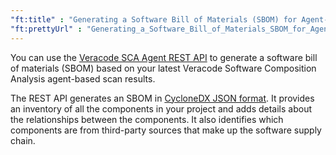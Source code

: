 ```yaml
---
"ft:title" : "Generating a Software Bill of Materials (SBOM) for Agent-Based Projects"
"ft:prettyUrl" : "Generating_a_Software_Bill_of_Materials_SBOM_for_Agent_Based_Scans"
---
```


You can use the [Veracode SCA Agent REST API](https://docs.veracode.com/r/Generate_a_Software_Bill_of_Materials_SBOM_for_Agent_Based_Scans_with_the_REST_API) to generate a software bill of materials (SBOM) based on your latest Veracode Software Composition Analysis agent-based scan results.

The REST API generates an SBOM in [CycloneDX JSON format](https://cyclonedx.org/). It provides an inventory of all the components in your project and adds details about the relationships between the components. It also identifies which components are from third-party sources that make up the software supply chain.

